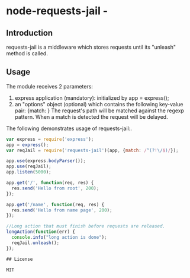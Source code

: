 # node-requests-jail -

## Introduction

requests-jail is a middleware which stores requests until its "unleash" method is called.

## Usage
The module receives 2 parameters:
1. express application (mandatory): initialized by app = express();
2. an "options" object (optional) which contains the following key-value pair: {match: <regexp>}
   The request's path will be matched against the regexp pattern.
   When a match is detected the request will be delayed.

The following demonstrates usage of requests-jail:.

```javascript
var express = require('express');
app = express();
var reqJail = require('requests-jail')(app, {match: /^(?!\/$)/});

app.use(express.bodyParser());
app.use(reqJail);
app.listen(5000);

app.get('/', function(req, res) {
  res.send('Hello from root', 200);
});

app.get('/name', function(req, res) {
  res.send('Hello from name page', 200);
});

//Long action that must finish before requests are released.
longAction(function(err) {
  console.info("long action is done");
  reqJail.unleash();
});

## License

MIT
